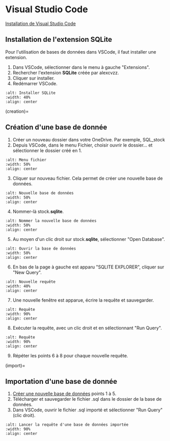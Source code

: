 <!-- Copyright 2024 Caroline Blank <caro@c-space.org> -->
<!-- SPDX-License-Identifier: CC-BY-NC-SA-4.0 -->

# Visual Studio Code

[Installation de Visual Studio Code](../logiciels/vscode.md)

## Installation de l'extension SQLite

Pour l'utilisation de bases de données dans VSCode, il faut installer
une extension.

1. Dans VSCode, sélectionner dans le menu à gauche "Extensions".
2. Rechercher l'extension **SQLite** créée par alexcvzz.
3. Cliquer sur installer.
4. Redémarrer VSCode.
```{figure} images/extension.png
:alt: Installer SQLite
:width: 40%
:align: center
```

(creation)=
## Création d'une base de donnée

1. Créer un nouveau dossier dans votre OneDrive. Par exemple, SQL_stock
2. Depuis VSCode, dans le menu Fichier, choisir ouvrir le dossier... et
sélectionner le dossier créé en 1.
```{figure} images/menu-fichier.png
:alt: Menu fichier
:width: 50%
:align: center
```
3. Cliquer sur nouveau fichier. Cela permet de créer une nouvelle base de
données.
```{figure} images/new-bd.png
:alt: Nouvelle base de données
:width: 50%
:align: center
```
4. Nommer-là stock.**sqlite**.
```{figure} images/nommer.png
:alt: Nommer la nouvelle base de données
:width: 50%
:align: center
```
5. Au moyen d'un clic droit sur stock.**sqlite**, sélectionner
"Open Database".
```{figure} images/ouvrir.png
:alt: Ouvrir la base de données
:width: 50%
:align: center
```
6. En bas de la page à gauche est apparu "SQLITE EXPLORER", cliquer sur
"New Query".
```{figure} images/explorer.png
:alt: Nouvelle requête
:width: 40%
:align: center
```
7. Une nouvelle fenêtre est apparue, écrire la requête et sauvegarder.
```{figure} images/requete.png
:alt: Requête
:width: 90%
:align: center
```
8. Exécuter la requête, avec un clic droit et en sélectionnant "Run Query".
```{figure} images/executer.png
:alt: Requête
:width: 90%
:align: center
```
9. Répéter les points 6 à 8 pour chaque nouvelle requête.

(import)=
## Importation d'une base de donnée

1. [Créer une nouvelle base de données](#creation) points 1 à 5.
2. Télécharger et sauvegarder le fichier .sql dans le dossier de la base de
données.
3. Dans VSCode, ouvrir le fichier .sql importé et sélectionner "Run Query"
(clic droit).
```{figure} images/import.png
:alt: Lancer la requête d'une base de données importée
:width: 90%
:align: center
```



